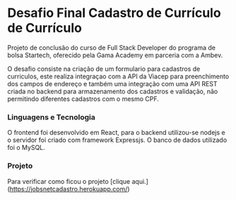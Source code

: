 # Desafio Final Cadastro de Currículo de Currículo

Projeto de conclusão do curso de Full Stack Developer do programa de bolsa Startech, oferecido pela Gama Academy em parceria com a Ambev.

O desafio consiste na criação de um formulario para cadastros de curriculos, este realiza integraçao com a API da Viacep para preenchimento dos campos de endereço e também uma integração com uma API REST criada no backend para armazenamento dos cadastros e validação, não permitindo diferentes cadastros com o mesmo CPF.


### Linguagens e Tecnologia ###

O frontend foi desenvolvido em React, para o backend utilizou-se nodejs e o servidor foi criado com framework Expressjs. O banco de dados utilizado foi o MySQL.

### Projeto ###

Para verificar como ficou o projeto [clique aqui.] (https://jobsnetcadastro.herokuapp.com/)

